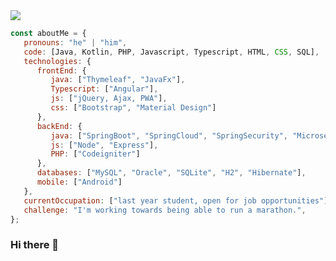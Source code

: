 <img src="https://github.com/jitos86/jitos86/blob/master/hellow.svg"/>

```javascript
const aboutMe = {
   pronouns: "he" | "him",
   code: [Java, Kotlin, PHP, Javascript, Typescript, HTML, CSS, SQL],
   technologies: {
      frontEnd: {
         java: ["Thymeleaf", "JavaFx"],
         Typescript: ["Angular"],
         js: ["jQuery, Ajax, PWA"],
         css: ["Bootstrap", "Material Design"]
      },
      backEnd: {
         java: ["SpringBoot", "SpringCloud", "SpringSecurity", "Microservicios"],
         js: ["Node", "Express"],
         PHP: ["Codeigniter"]
      },
      databases: ["MySQL", "Oracle", "SQLite", "H2", "Hibernate"],
      mobile: ["Android"]
   },
   currentOccupation: ["last year student, open for job opportunities"],
   challenge: "I'm working towards being able to run a marathon.",
};
```

### Hi there 👋

<!--
**jitos86/jitos86** is a ✨ _special_ ✨ repository because its `README.md` (this file) appears on your GitHub profile.

Here are some ideas to get you started:

- 🔭 I’m currently working on ...
- 🌱 I’m currently learning ...
- 👯 I’m looking to collaborate on ...
- 🤔 I’m looking for help with ...
- 💬 Ask me about ...
- 📫 How to reach me: ...
- 😄 Pronouns: ...
- ⚡ Fun fact: ...
-->
